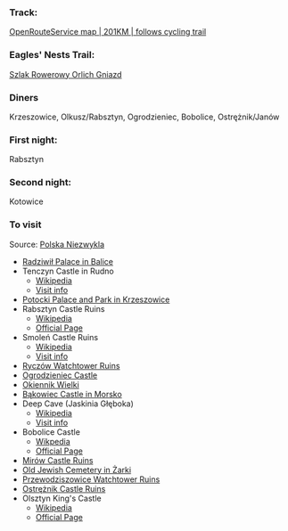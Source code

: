 ### Track:
[OpenRouteService map | 201KM | follows cycling trail](https://maps.openrouteservice.org/directions?n1=50.434469&n2=19.802116&n3=10&a=50.068668,19.94864,50.082143,19.88108,50.075843,19.872959,50.088,19.789685,50.093226,19.794763,50.110561,19.75492,50.096865,19.718373,50.097954,19.70355,50.097569,19.688101,50.102634,19.581142,50.121128,19.633598,50.157656,19.629135,50.182972,19.674754,50.231505,19.623642,50.246766,19.607506,50.259709,19.580111,50.278938,19.559773,50.290984,19.594116,50.297832,19.59403,50.298161,19.593644,50.299949,19.596423,50.328368,19.588366,50.341407,19.618363,50.389697,19.645271,50.408846,19.621067,50.439591,19.67602,50.426487,19.599569,50.453078,19.562531,50.511898,19.491634,50.523004,19.519744,50.526278,19.513564,50.529907,19.507341,50.553362,19.510474,50.556116,19.530323,50.579344,19.515033,50.594571,19.557381,50.614291,19.471035,50.59468,19.455178,50.628987,19.360816,50.644532,19.395366,50.717004,19.417477,50.704612,19.354134,50.744209,19.317575,50.749056,19.270985,50.759685,19.272337,50.779959,19.236122,50.80984,19.225388,50.808186,19.120245&b=1a&c=0&k1=en-US&k2=km)

### Eagles' Nests Trail:
[Szlak Rowerowy Orlich Gniazd](https://www.orlegniazda.pl/Trasy/Pokaz/12398)

### Diners
Krzeszowice, Olkusz/Rabsztyn, Ogrodzieniec, Bobolice, Ostrężnik/Janów

### First night:
Rabsztyn

### Second night:
Kotowice

### To visit
Source: [Polska Niezwykla](http://mapa.polskaniezwykla.pl/)
- [Radziwił Palace in Balice](https://pl.wikipedia.org/wiki/Pa%C5%82ac_Radziwi%C5%82%C5%82%C3%B3w_w_Balicach)
- Tenczyn Castle in Rudno
    - [Wikipedia](https://pl.wikipedia.org/wiki/Zamek_Tenczyn)
    - [Visit info](http://www.blaszanykogucik.pl/zamki/fpcm/zamek-tenczyn-w-rudnie-historia-atrakcje-godziny-otwarcia-cennik.html)
- [Potocki Palace and Park in Krzeszowice](https://pl.wikipedia.org/wiki/Pa%C5%82ac_Potockich_w_Krzeszowicach)
- Rabsztyn Castle Ruins
    - [Wikipedia](https://pl.wikipedia.org/wiki/Zamek_w_Rabsztynie)
    - [Official Page](http://www.zamekrabsztyn.pl/)
- Smoleń Castle Ruins
    - [Wikipedia](https://pl.wikipedia.org/wiki/Zamek_w_Smoleniu)
    - [Visit info](https://www.orlegniazda.pl/Poi/Pokaz/15646)
- [Ryczów Watchtower Ruins](https://pl.wikipedia.org/wiki/Stra%C5%BCnica_Rycz%C3%B3w)
- [Ogrodzieniec Castle](https://www.zamek-ogrodzieniec.pl/)
- [Okiennik Wielki](https://pl.wikipedia.org/wiki/Okiennik_Wielki)
- [Bąkowiec Castle in Morsko](https://pl.wikipedia.org/wiki/Zamek_w_Morsku)
- Deep Cave (Jaskinia Głęboka)
    - [Wikipedia](https://pl.wikipedia.org/wiki/Jaskinia_G%C5%82%C4%99boka_(Podlesice))
    - [Visit info](https://www.orlegniazda.pl/Poi/Pokaz/153069/4740/jaskinia-gleboka)
- Bobolice Castle
    - [Wikpedia](https://pl.wikipedia.org/wiki/Zamek_w_Bobolicach)
    - [Official Page](http://www.zamekbobolice.pl/zamek.html)
- [Mirów Castle Ruins](https://pl.wikipedia.org/wiki/Zamek_w_Mirowie)
- [Old Jewish Cemetery in Żarki](https://pl.wikipedia.org/wiki/Nowy_cmentarz_%C5%BCydowski_w_%C5%BBarkach)
- [Przewodziszowice Watchtower Ruins](https://pl.wikipedia.org/wiki/Stra%C5%BCnica_Przewodziszowice)
- [Ostrężnik Castle Ruins](https://pl.wikipedia.org/wiki/Zamek_Ostr%C4%99%C5%BCnik)
- Olsztyn King's Castle
    - [Wikipedia](https://pl.wikipedia.org/wiki/Zamek_w_Olsztynie_(wojew%C3%B3dztwo_%C5%9Bl%C4%85skie))
    - [Official Page](http://zamekolsztyn.pl/pl/strona-glowna/)